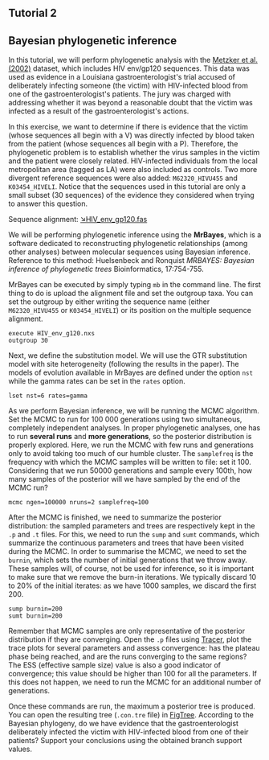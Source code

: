 ## Tutorial 2
## Bayesian phylogenetic inference

In this tutorial, we will perform phylogenetic analysis with the [Metzker et al. (2002)](https://www.pnas.org/content/99/22/14292) dataset, which includes HIV env/gp120 sequences. This data was used as evidence in a Louisiana gastroenterologist's trial accused of deliberately infecting someone (the victim) with HIV-infected blood from one of the gastroenterologist's patients. The jury was charged with addressing whether it was beyond a reasonable doubt that the victim was infected as a result of the gastroenterologist's actions.

In this exercise, we want to determine if there is evidence that the victim (whose sequences all begin with a V) was directly infected by blood taken from the patient (whose sequences all begin with a P). Therefore, the phylogenetic problem is to establish whether the virus samples in the victim and the patient were closely related. HIV-infected individuals from the local metropolitan area (tagged as LA) were also included as controls. Two more divergent reference sequences were also added: `M62320_HIVU455` and `K03454_HIVELI`. Notice that the sequences used in this tutorial are only a small subset (30 sequences) of the evidence they considered when trying to answer this question.

Sequence alignment: [&#8600;HIV_env_gp120.fas](/assets/lectures/HIV_env_gp120.nxs)

We will be performing phylogenetic inference using the **MrBayes**, which is a software dedicated to reconstructing phylogenetic relationships (among other analyses) between molecular sequences using Bayesian inference. Reference to this method: Huelsenbeck and Ronquist *MRBAYES: Bayesian inference of phylogenetic trees* Bioinformatics, 17:754-755.

MrBayes can be executed by simply typing `mb` in the command line. The first thing to do is upload the alignment file and set the outgroup taxa. You can set the outgroup by either writing the sequence name (either `M62320_HIVU455` or `K03454_HIVELI`) or its position on the multiple sequence alignment. 

```
execute HIV_env_g120.nxs
outgroup 30
```

Next, we define the substitution model. We will use the GTR substitution model with site heterogeneity (following the results in the paper). The models of evolution available in MrBayes are defined under the option `nst` while the gamma rates can be set in the `rates` option.

```
lset nst=6 rates=gamma
```

As we perform Bayesian inference, we will be running the MCMC algorithm. Set the MCMC to run for 100 000 generations using two simultaneous, completely independent analyses. In proper phylogenetic analyses, one has to run **several runs** and **more generations**, so the posterior distribution is properly explored. Here, we run the MCMC with few runs and generations only to avoid taking too much of our humble cluster. The `samplefreq` is the frequency with which the MCMC samples will be written to file: set it 100. Considering that we run 50000 generations and sample every 100th, how many samples of the posterior will we have sampled by the end of the MCMC run?

```
mcmc ngen=100000 nruns=2 samplefreq=100
```

After the MCMC is finished, we need to summarize the posterior distribution: the sampled parameters and trees are respectively kept in the `.p` and `.t` files. For this, we need to run the `sump` and `sumt` commands, which summarize the continuous parameters and trees that have been visited during the MCMC. In order to summarise the MCMC, we need to set the `burnin`, which sets the number of initial generations that we throw away. These samples will, of course, not be used for inference, so it is important to make sure that we remove the burn-in iterations. We typically discard 10 to 20% of the initial iterates: as we have 1000 samples, we discard the first 200.

```
sump burnin=200
sumt burnin=200
```

Remember that MCMC samples are only representative of the posterior distribution if they are converging. Open the `.p` files using [Tracer](https://beast.community/tracer), plot the trace plots for several parameters and assess convergence: has the plateau phase being reached, and are the runs converging to the same regions? The ESS (effective sample size) value is also a good indicator of convergence; this value should be higher than 100 for all the parameters. If this does not happen, we need to run the MCMC for an additional number of generations.

Once these commands are run, the maximum a posterior tree is produced. You can open the resulting tree (`.con.tre` file) in [FigTree](http://tree.bio.ed.ac.uk/software/figtree/). According to the Bayesian phylogeny, do we have evidence that the gastroenterologist deliberately infected the victim with HIV-infected blood from one of their patients? Support your conclusions using the obtained branch support values.